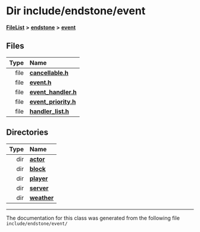 

# Dir include/endstone/event



[**FileList**](files.md) **>** [**endstone**](dir_6cf277b678674f97c7a2b6b3b2447b33.md) **>** [**event**](dir_f1d783c0ad83ee143d16e768ebca51c8.md)












## Files

| Type | Name |
| ---: | :--- |
| file | [**cancellable.h**](cancellable_8h.md) <br> |
| file | [**event.h**](event_8h.md) <br> |
| file | [**event\_handler.h**](event__handler_8h.md) <br> |
| file | [**event\_priority.h**](event__priority_8h.md) <br> |
| file | [**handler\_list.h**](handler__list_8h.md) <br> |


## Directories

| Type | Name |
| ---: | :--- |
| dir | [**actor**](dir_621c26b5fd4198aba66e7e31570ce44a.md) <br> |
| dir | [**block**](dir_992e9ad7dc69726476903ba283e33c71.md) <br> |
| dir | [**player**](dir_7c05c37b25e9c9eccd9c63c2d313ba28.md) <br> |
| dir | [**server**](dir_77022909323d5ad872c4820a738a5429.md) <br> |
| dir | [**weather**](dir_7fcf87d2683114df01ea446fea23c187.md) <br> |

























































------------------------------
The documentation for this class was generated from the following file `include/endstone/event/`

